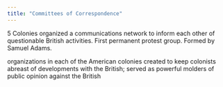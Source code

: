 ```yaml
---
title: "Committees of Correspondence"
---
```

5 Colonies organized a communications network to inform each other of questionable British activities. First permanent protest group. Formed by Samuel Adams.

organizations in each of the American colonies created to keep colonists abreast of developments with the British; served as powerful molders of public opinion against the British


